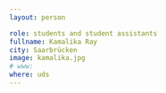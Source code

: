 ```yaml
---
layout: person

role: students and student assistants
fullname: Kamalika Ray
city: Saarbrücken
image: kamalika.jpg
# www:
where: uds
---
```

